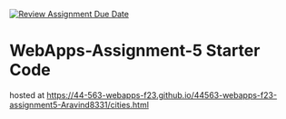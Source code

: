 [![Review Assignment Due Date](https://classroom.github.com/assets/deadline-readme-button-24ddc0f5d75046c5622901739e7c5dd533143b0c8e959d652212380cedb1ea36.svg)](https://classroom.github.com/a/7kKA03Up)
# WebApps-Assignment-5 Starter Code
hosted at <https://44-563-webapps-f23.github.io/44563-webapps-f23-assignment5-Aravind8331/cities.html>
